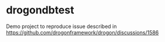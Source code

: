 # drogondbtest
Demo project to reproduce issue described in https://github.com/drogonframework/drogon/discussions/1586
